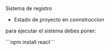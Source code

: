 <hi> Sistema de registro </h1>

- Estado de proyecto en connstruccion

para ejecutar el sistema debes poner:

´´´npm install react´´´
